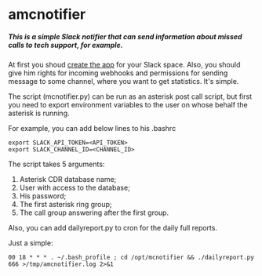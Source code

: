 # amcnotifier

##### This is a simple Slack notifier that can send information about missed calls to tech support, for example.

At first you shoud [create the app](https://api.slack.com/apps) for your Slack space. Also, you should give him rights for incoming webhooks and permissions for sending message to some channel, where you want to get statistics. It's simple.

The script (mcnotifier.py) can be run as an asterisk post call script, but first you need to export environment variables to the user on whose behalf the asterisk is running.

For example, you can add below lines to his .bashrc
```
export SLACK_API_TOKEN=<API_TOKEN>
export SLACK_CHANNEL_ID=<CHANNEL_ID>
```

The script takes 5 arguments:

1. Asterisk CDR database name;
2. User with access to the database;
3. His password;
4. The first asterisk ring group;
5. The call group answering after the first group.

Also, you can add dailyreport.py to cron for the daily full reports.

Just a simple:

`00 18 * * * . ~/.bash_profile ; cd /opt/mcnotifier && ./dailyreport.py 666 >/tmp/amcnotifier.log 2>&1`
